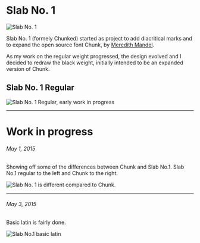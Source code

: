 # Slab No. 1

![Slab No. 1](https://github.com/andreasnymark/slab-no1/raw/master/images/specimen-03.png)

Slab No. 1 (formely Chunked) started as project to add diacritical marks and to expand the open source font Chunk, by [Meredith Mandel](http://www.meredithmandel.com/). 

As my work on the regular weight progressed, the design evolved and I decided to redraw the black weight, initially intended to be an expanded version of Chunk.

## Slab No. 1 Regular

![Slab No. 1 Regular, early work in progress](https://github.com/andreasnymark/slab-no1/raw/master/images/slab-no1-regular-ha.png) 

***

# Work in progress

###### May 1, 2015

Showing off some of the differences between Chunk and Slab No.1. Slab No.1 regular to the left and Chunk to the right.

![Slab No. 1 is different compared to Chunk.](https://github.com/andreasnymark/slab-no1/raw/master/images/slab-no1-gQR_diff.png)

***

###### May 3, 2015

Basic latin is fairly done.

![Slab No.1 basic latin](https://github.com/andreasnymark/slab-no1/raw/master/images/slab-no1-basic_latin.png)

